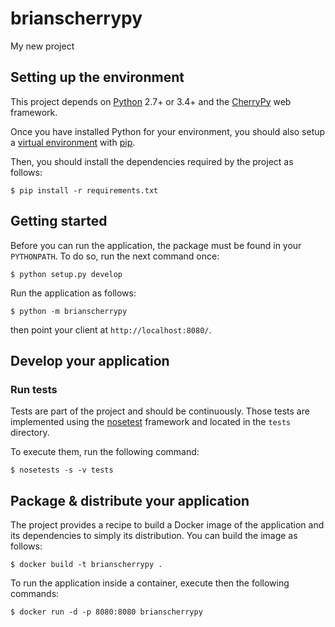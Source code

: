 # brianscherrypy

My new project

## Setting up the environment

This project depends on [Python](https://www.python.org/) 2.7+ or 3.4+
and the [CherryPy](http://cherrypy.org/) web framework.

Once you have installed Python for your environment, you
should also setup a [virtual environment](https://virtualenv.pypa.io/en/stable/)
with [pip](https://pip.pypa.io/en/stable/installing/).

Then, you should install the dependencies required by
the project as follows:

```
$ pip install -r requirements.txt
```

## Getting started

Before you can run the application, the package must be found
in your `PYTHONPATH`. To do so, run the next command once:

```
$ python setup.py develop
```

Run the application as follows:

```
$ python -m brianscherrypy
```

then point your client at `http://localhost:8080/`.

## Develop your application

### Run tests

Tests are part of the project and should be continuously. Those
tests are implemented using the [nosetest](http://nose.readthedocs.io/en/latest/)
framework and located in the `tests` directory.

To execute them, run the following command:

```
$ nosetests -s -v tests
```

## Package & distribute your application

The project provides a recipe to build a Docker
image of the application and its dependencies to
simply its distribution. You can build the image
as follows:

```
$ docker build -t brianscherrypy .
```

To run the application inside a container, execute then
the following commands:

```
$ docker run -d -p 8080:8080 brianscherrypy
```
